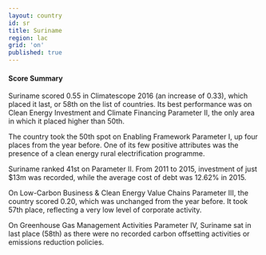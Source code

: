 ```yaml
---
layout: country
id: sr
title: Suriname
region: lac
grid: 'on'
published: true
---
```




#### Score Summary

Suriname scored 0.55 in Climatescope 2016 (an increase of 0.33), which placed it last, or 58th  on the list of countries. Its best performance was on Clean Energy Investment and Climate Financing Parameter II, the only area in which it placed higher than 50th.

The country took the 50th spot on Enabling Framework Parameter I, up four places from the year before. One of its few positive attributes was the presence of a clean energy rural electrification programme. 

Suriname ranked 41st on Parameter II. From 2011 to 2015, investment of just $13m was recorded, while the average cost of debt was 12.62% in 2015.
 
On Low-Carbon Business & Clean Energy Value Chains Parameter III, the country scored 0.20, which was unchanged from the year before. It took 57th place, reflecting a very low level of corporate activity.

On Greenhouse Gas Management Activities Parameter IV, Suriname sat in last place (58th) as there were no recorded carbon offsetting activities or emissions reduction policies.  
